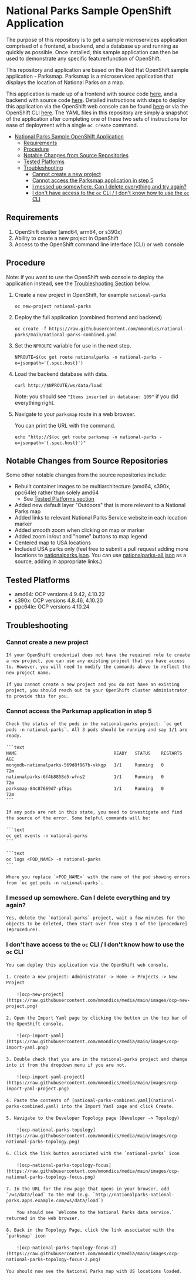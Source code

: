 # National Parks Sample OpenShift Application
 
The purpose of this repository is to get a sample microservices application comprised of a frontend, a backend, and a database up and running as quickly as possible. Once installed, this sample application can then be used to demonstrate any specific feature/function of OpenShift. 

This repository and application are based on the Red Hat OpenShift sample application - Parksmap. Parksmap is a microservices application that displays the location of National Parks on a map.

This application is made up of a frontend with source code [here](https://github.com/openshift-roadshow/parksmap-web), and a backend with source code [here](https://github.com/openshift-roadshow/nationalparks-py). Detailed instructions with steps to deploy this application via the OpenShift web console can be found [here](https://docs.openshift.com/container-platform/4.10/getting_started/openshift-web-console.html) or via the OpenShift CLI [here](https://docs.openshift.com/container-platform/4.10/getting_started/openshift-cli.html). The YAML files in this repository are simply a snapshot of the application after completing one of these two sets of instructions for ease of deployment with a single `oc create` command.

- [National Parks Sample OpenShift Application](#national-parks-sample-openshift-application)
  - [Requirements](#requirements)
  - [Procedure](#procedure)
  - [Notable Changes from Source Repositories](#notable-changes-from-source-repositories)
  - [Tested Platforms](#tested-platforms)
  - [Troubleshooting](#troubleshooting)
    - [Cannot create a new project](#cannot-create-a-new-project)
    - [Cannot access the Parksmap application in step 5](#cannot-access-the-parksmap-application-in-step-5)
    - [I messed up somewhere. Can I delete everything and try again?](#i-messed-up-somewhere-can-i-delete-everything-and-try-again)
    - [I don't have access to the `oc` CLI / I don't know how to use the `oc` CLI](#i-dont-have-access-to-the-oc-cli--i-dont-know-how-to-use-the-oc-cli)

## Requirements
1. OpenShift cluster (amd64, arm64, or s390x)
2. Ability to create a new project in OpenShift
3. Access to the OpenShift command line interface (CLI) or web console

## Procedure

Note: if you want to use the OpenShift web console to deploy the application instead, see the [Troubleshooting Section](#i-dont-have-access-to-the-oc-cli--i-dont-know-how-to-use-the-oc-cli) below.

1. Create a new project in OpenShift, for example `national-parks`

    ```text
    oc new-project national-parks
    ```

2. Deploy the full application (combined frontend and backend)

    ```text
    oc create -f https://raw.githubusercontent.com/mmondics/national-parks/main/national-parks-combined.yaml
    ```

3. Set the `NPROUTE` variable for use in the next step.

    ```text
    NPROUTE=$(oc get route nationalparks -n national-parks -o=jsonpath='{.spec.host}')
    ```

4. Load the backend database with data.

    ```text
    curl http://$NPROUTE/ws/data/load
    ```

    Note: you should see `"Items inserted in database: 109"` if you did everything right.

5. Navigate to your `parksmap` route in a web browser. 
   
   You can print the URL with the command.

    ```text
    echo "http://$(oc get route parksmap -n national-parks -o=jsonpath='{.spec.host}')"
    ```
  
## Notable Changes from Source Repositories
Some other notable changes from the source repositories include:
- Rebuilt container images to be multiarchitecture (amd64, s390x, ppc64le) rather than solely amd64
  - See [Tested Platforms section]()
- Added new default layer "Outdoors" that is more relevant to a National Parks map
- Added links to relevant National Parks Service website in each location marker
- Added smooth zoom when clicking on map or marker
- Added zoom in/out and "home" buttons to map legend
- Centered map to USA locations
- Included USA parks only (feel free to submit a pull request adding more locations to [nationalparks.json](nationalparks-py/nationalparks.json). You can use [nationalparks-all.json](nationalparks-py/nationalparks-all.json) as a source, adding in appropriate links.)


## Tested Platforms
- amd64: OCP versions 4.9.42, 4.10.22
- s390x: OCP versions 4.8.46, 4.10.20
- ppc64le: OCP versions 4.10.24
  
## Troubleshooting

### Cannot create a new project

    If your OpenShift credential does not have the required role to create a new project, you can use any existing project that you have access to. However, you will need to modify the commands above to reflect the new project name.

    If you cannot create a new project and you do not have an existing project, you should reach out to your OpenShift cluster administrator to provide this for you.

### Cannot access the Parksmap application in step 5

    Check the status of the pods in the national-parks project: `oc get pods -n national-parks`. All 3 pods should be running and say 1/1 are ready.
    
    ```text
    NAME                                     READY   STATUS    RESTARTS   AGE
    mongodb-nationalparks-569d8f967b-vkkgp   1/1     Running   0          72m
    nationalparks-6f4b8858d5-wfns2           1/1     Running   0          72m
    parksmap-84c87669d7-pf8ps                1/1     Running   0          72m
    ```

    If any pods are not in this state, you need to investigate and find the source of the error. Some helpful commands will be: 

    ```text
    oc get events -n national-parks
    ```

    ```text
    oc logs <POD_NAME> -n national-parks
    ```

    Where you replace `<POD_NAME>` with the name of the pod showing errors from `oc get pods -n national-parks`.

### I messed up somewhere. Can I delete everything and try again?

    Yes, delete the `national-parks` project, wait a few minutes for the objects to be deleted, then start over from step 1 of the [procedure](#procedure).

### I don't have access to the `oc` CLI / I don't know how to use the `oc` CLI

    You can deploy this application via the OpenShift web console.

    1. Create a new project: Administrator -> Home -> Projects -> New Project

        ![ocp-new-project](https://raw.githubusercontent.com/mmondics/media/main/images/ocp-new-project.png)
    
    2. Open the Import Yaml page by clicking the button in the top bar of the OpenShift console. 
   
        ![ocp-import-yaml](https://raw.githubusercontent.com/mmondics/media/main/images/ocp-import-yaml.png)

    3. Double check that you are in the national-parks project and change into it from the dropdown menu if you are not. 

        ![ocp-import-yaml-project](https://raw.githubusercontent.com/mmondics/media/main/images/ocp-import-yaml-project.png)
 
    4. Paste the contents of [national-parks-combined.yaml](national-parks-combined.yaml) into the Import Yaml page and click Create.
    
    5. Navigate to the Developer Topology page (Developer -> Topology)

        ![ocp-national-parks-topology](https://raw.githubusercontent.com/mmondics/media/main/images/ocp-national-parks-topology.png)
    
    6. Click the link button associated with the `national-parks` icon

        ![ocp-national-parks-topology-focus](https://raw.githubusercontent.com/mmondics/media/main/images/ocp-national-parks-topology-focus.png)

    7. In the URL for the new page that opens in your browser, add `/ws/data/load` to the end (e.g. `http://nationalparks-national-parks.apps.example.com/ws/data/load`)

        You should see `Welcome to the National Parks data service.` returned in the web browser. 

    8. Back in the Topology Page, click the link associated with the `parksmap` icon

        ![ocp-national-parks-topology-focus-2](https://raw.githubusercontent.com/mmondics/media/main/images/ocp-national-parks-topology-focus-2.png)

    You should now see the National Parks map with US locations loaded.
